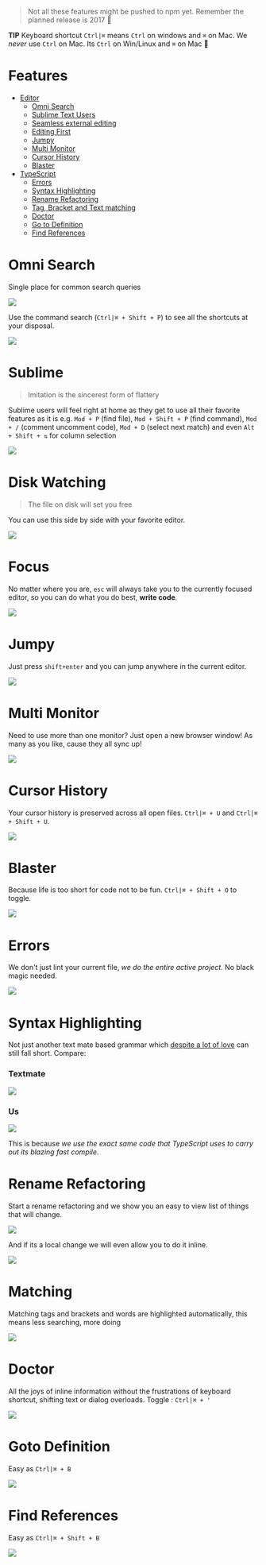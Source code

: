 > Not all these features might be pushed to npm yet. Remember the planned release is 2017 :rose:

**TIP** Keyboard shortcut `Ctrl|⌘` means `Ctrl` on windows and `⌘` on Mac. We *never* use `Ctrl` on Mac. Its `Ctrl` on Win/Linux and `⌘` on Mac :rose:

# Features

* [Editor](#omni-search)
    * [Omni Search](#omni-search)
    * [Sublime Text Users](#sublime)
    * [Seamless external editing](#disk-watching)
    * [Editing First](#focus)
    * [Jumpy](#jumpy)
    * [Multi Monitor](#multi-monitor)
    * [Cursor History](#cursor-history)
    * [Blaster](#blaster)
* [TypeScript](#errors)
    * [Errors](#errors)
    * [Syntax Highlighting](#syntax-highlighting)
    * [Rename Refactoring](#rename-refactoring)
    * [Tag, Bracket and Text matching](#matching)
    * [Doctor](#doctor)
    * [Go to Definition](#goto-definition)
    * [Find References](#find-references)

# Omni Search
Single place for common search queries

![](https://raw.githubusercontent.com/TypeScriptBuilder/typescriptbuilder.github.io/master/screens/omnisearch.gif)

Use the command search (`Ctrl|⌘ + Shift + P`) to see all the shortcuts at your disposal.

![](https://raw.githubusercontent.com/TypeScriptBuilder/typescriptbuilder.github.io/master/screens/commandSearch.gif)


# Sublime
> Imitation is the sincerest form of flattery

Sublime users will feel right at home as they get to use all their favorite features as it is e.g. `Mod + P` (find file), `Mod + Shift + P` (find command), `Mod + /` (comment uncomment code), `Mod + D` (select next match) and even `Alt + Shift + ⇅` for column selection   

![](https://raw.githubusercontent.com/TypeScriptBuilder/typescriptbuilder.github.io/master/screens/rectangular.gif)

# Disk Watching
> The file on disk will set you free

You can use this side by side with your favorite editor.

![](https://raw.githubusercontent.com/TypeScriptBuilder/typescriptbuilder.github.io/master/screens/seemlessExternalEditing.gif)

# Focus
No matter where you are, `esc` will always take you to the currently focused editor, so you can do what you do best, **write code**.

![](https://raw.githubusercontent.com/TypeScriptBuilder/typescriptbuilder.github.io/master/screens/esc.gif)

# Jumpy
Just press `shift+enter` and you can jump anywhere in the current editor.

![](https://raw.githubusercontent.com/TypeScriptBuilder/typescriptbuilder.github.io/master/screens/jumpy.gif)

# Multi Monitor
Need to use more than one monitor? Just open a new browser window! As many as you like, cause they all sync up!

![](https://raw.githubusercontent.com/TypeScriptBuilder/typescriptbuilder.github.io/master/screens/multiMonitor.gif)

# Cursor History
Your cursor history is preserved across all open files. `Ctrl|⌘ + U` and `Ctrl|⌘ + Shift + U`.

![](https://raw.githubusercontent.com/TypeScriptBuilder/typescriptbuilder.github.io/master/screens/cursorHistory.gif)

# Blaster
Because life is too short for code not to be fun. `Ctrl|⌘ + Shift + O` to toggle.

![](https://raw.githubusercontent.com/TypeScriptBuilder/typescriptbuilder.github.io/master/screens/blaster.gif)


# Errors

We don't just lint your current file, *we do the entire active project*. No black magic needed.

![](https://raw.githubusercontent.com/TypeScriptBuilder/typescriptbuilder.github.io/master/screens/liveLinting.gif)

# Syntax Highlighting
Not just another text mate based grammar which [despite a lot of love](https://github.com/Microsoft/TypeScript-TmLanguage/blob/ab17d24fed148cd789fd632d74f170c7308d75ff/TypeScriptReact.tmLanguage) can still fall short. Compare:

### Textmate
![](https://raw.githubusercontent.com/TypeScriptBuilder/typescriptbuilder.github.io/master/screens/grammarBad.png)

### Us
![](https://raw.githubusercontent.com/TypeScriptBuilder/typescriptbuilder.github.io/master/screens/grammarGood.png)

This is because *we use the exact same code that TypeScript uses to carry out its blazing fast compile*.

# Rename Refactoring
Start a rename refactoring and we show you an easy to view list of things that will change.

![](https://raw.githubusercontent.com/TypeScriptBuilder/typescriptbuilder.github.io/master/screens/renameBig.gif)

And if its a local change we will even allow you to do it inline.

![](https://raw.githubusercontent.com/TypeScriptBuilder/typescriptbuilder.github.io/master/screens/renameSimple.gif)

# Matching
Matching tags and brackets and words are highlighted automatically, this means less searching, more doing

![](https://raw.githubusercontent.com/TypeScriptBuilder/typescriptbuilder.github.io/master/screens/matching.gif)

# Doctor
All the joys of inline information without the frustrations of keyboard shortcut, shifting text or dialog overloads. Toggle : `Ctrl|⌘ + '`

![](https://raw.githubusercontent.com/TypeScriptBuilder/typescriptbuilder.github.io/master/screens/doctor.png)

# Goto Definition

Easy as `Ctrl|⌘ + B`

![](https://raw.githubusercontent.com/TypeScriptBuilder/typescriptbuilder.github.io/master/screens/gotoDefinition.gif)

# Find References

Easy as `Ctrl|⌘ + Shift + B`

![](https://raw.githubusercontent.com/TypeScriptBuilder/typescriptbuilder.github.io/master/screens/findReferences.gif)

